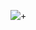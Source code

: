 
![+](https://media.discordapp.net/attachments/1112208699633705061/1229223717423284306/5c30426d35210bd2c8384bc5c96891a0b06c8f69.png?ex=6655cb0c&is=6654798c&hm=cd34f6a7c8abe64f9a0c998589963ec2cde80073b716fe8c194a24740a5799ba&=&format=webp&quality=lossless)
